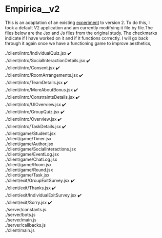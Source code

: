 # Empirica__v2
This is an adaptation of an existing [experiment](https://github.com/amaatouq/room-assignment-csop) to version 2. To do this, I took a default V2 application and am currently modifying it file by file.The files below are the Jsx and Js files from the original study. The checkmarks indicate if I have worked on it and if it functions correctly. I will go back through it again once we have a functioning game to improve aesthetics, 



./client/intro/IndividualQuiz.jsx ✔️ <br>
./client/intro/SocialInteractionDetails.jsx  ✔️ <br>
./client/intro/Consent.jsx ✔️ <br>
./client/intro/RoomArrangements.jsx ✔️ <br>
./client/intro/TeamDetails.jsx  ✔️ <br>
./client/intro/MoreAboutBonus.jsx ✔️ <br>
./client/intro/ConstraintsDetails.jsx ✔️ <br>
./client/intro/UIOverview.jsx ✔️ <br>
./client/intro/GroupQuiz.jsx  ✔️<br>
./client/intro/Overview.jsx ✔️ <br>
./client/intro/TaskDetails.jsx  ✔️ <br>
./client/game/Student.jsx <br>
./client/game/Timer.jsx <br>
./client/game/Author.jsx <br>
./client/game/SocialInteractions.jsx <br>
./client/game/EventLog.jsx <br>
./client/game/ChatLog.jsx <br>
./client/game/Room.jsx <br>
./client/game/Round.jsx <br>
./client/game/Task.jsx <br>
./client/exit/GroupExitSurvey.jsx  ✔️ <br>
./client/exit/Thanks.jsx  ✔️ <br>
./client/exit/IndividualExitSurvey.jsx  ✔️ <br>
./client/exit/Sorry.jsx  ✔️ <br>
./server/constants.js <br>
./server/bots.js <br>
./server/main.js <br>
./server/callbacks.js <br>
./client/main.js <br>
